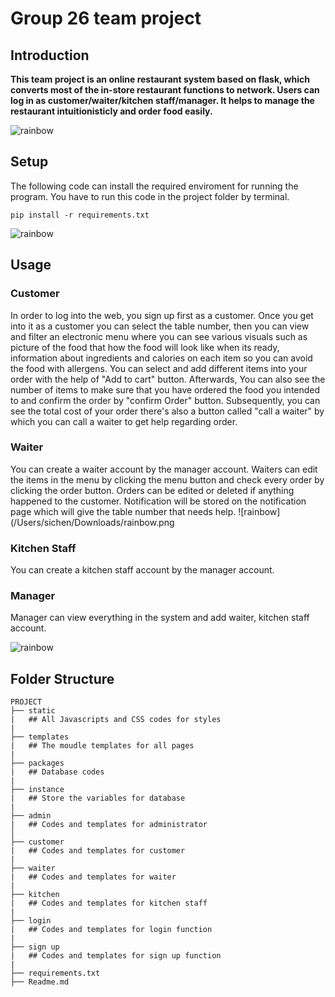# Group 26 team project



## Introduction

**This team project is an online restaurant system based on flask, which converts most of the in-store restaurant functions to network. Users can log in as customer/waiter/kitchen staff/manager. It helps to manage the restaurant intuitionisticly and order food easily.**

![rainbow](https://raw.githubusercontent.com/andreasbm/readme/master/assets/lines/rainbow.png)

## Setup

The following code can install the required enviroment for running the program. You have to run this code in the project folder by terminal.

```shell
pip install -r requirements.txt
```

![rainbow](https://raw.githubusercontent.com/andreasbm/readme/master/assets/lines/rainbow.png)

## Usage

### Customer

In order to log into the web, you sign up first as a customer. Once you get into it as a customer you can select the table number, then you can view and filter an electronic menu where you can see various visuals such as picture of the food that how the food will look like when its ready, information about ingredients and calories on each item so you can avoid the food with allergens. You can select and add different items into your order with the help of "Add to cart" button. Afterwards, You can also see the number of items to make sure that you have ordered the food you intended to and confirm the order by "confirm Order" button. Subsequently, you can see the total cost of your order there's also a button called "call a waiter" by which you can call a waiter to get help regarding order.


### Waiter

You can create a waiter account by the manager account. Waiters can edit the items in the menu by clicking the menu button and check every order by clicking the order button. Orders can be edited or deleted if anything happened to the customer. Notification will be stored on the notification page which will give the table number that needs help. ![rainbow](/Users/sichen/Downloads/rainbow.png

### Kitchen Staff

You can create a kitchen staff account by the manager account. 

### Manager

Manager can view everything in the system and add waiter, kitchen staff account. 

![rainbow](https://raw.githubusercontent.com/andreasbm/readme/master/assets/lines/rainbow.png)

## Folder Structure

```
PROJECT
├── static
|   ## All Javascripts and CSS codes for styles
|
├── templates
|   ## The moudle templates for all pages
|
├── packages
|   ## Database codes
|
├── instance
|   ## Store the variables for database
|
├── admin
|   ## Codes and templates for administrator
│
├── customer
|   ## Codes and templates for customer
|
├── waiter
|   ## Codes and templates for waiter
|
├── kitchen
|   ## Codes and templates for kitchen staff
|
├── login
|   ## Codes and templates for login function
|
├── sign up
|   ## Codes and templates for sign up function
|
├── requirements.txt
├── Readme.md  
```

